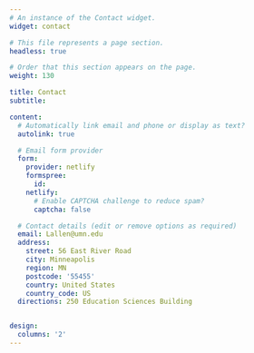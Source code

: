 ```yaml
---
# An instance of the Contact widget.
widget: contact

# This file represents a page section.
headless: true

# Order that this section appears on the page.
weight: 130

title: Contact
subtitle:

content:
  # Automatically link email and phone or display as text?
  autolink: true

  # Email form provider
  form:
    provider: netlify
    formspree:
      id:
    netlify:
      # Enable CAPTCHA challenge to reduce spam?
      captcha: false

  # Contact details (edit or remove options as required)
  email: Lallen@umn.edu
  address:
    street: 56 East River Road
    city: Minneapolis
    region: MN
    postcode: '55455'
    country: United States
    country_code: US
  directions: 250 Education Sciences Building


design:
  columns: '2'
---
```

